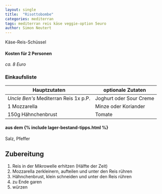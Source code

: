 ```yaml
---
layout: single
title:  "Risottobombe"
categories: mediterran
tags: mediterran reis käse veggie-option 5euro
author: Simon Neutert
---
```


Käse-Reis-Schüssel

#### Kosten für 2 Personen
_ca. 8 Euro_

### Einkaufsliste

| Hauptzutaten | optionale Zutaten |
|---|---|
| _Uncle Ben's_ Mediterran Reis 1x p.P. | Joghurt oder Sour Creme |
| 1 Mozzarella | Minze oder Koriander |
| 150g Hähnchenbrust | Tomate |

#### aus dem {% include lager-bestand-tipps.html %}
Salz, Pfeffer

## Zubereitung
1. Reis in der Mikrowelle erhitzen (Hälfte der Zeit)
2. Mozzarella zerkleinern, aufteilen und unter den Reis rühren
3. Hähnchenbrust, klein schneiden und unter den Reis rühren
4. zu Ende garen
5. würzen

